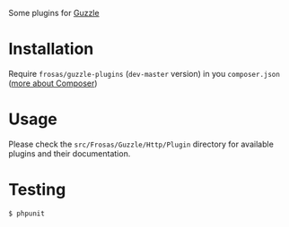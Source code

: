 Some plugins for [Guzzle](http://guzzlephp.org/)

# Installation

Require `frosas/guzzle-plugins` (`dev-master` version) in you `composer.json` ([more about Composer](http://getcomposer.org/doc/00-intro.md))
    
# Usage

Please check the `src/Frosas/Guzzle/Http/Plugin` directory for available plugins and their documentation.

# Testing

    $ phpunit